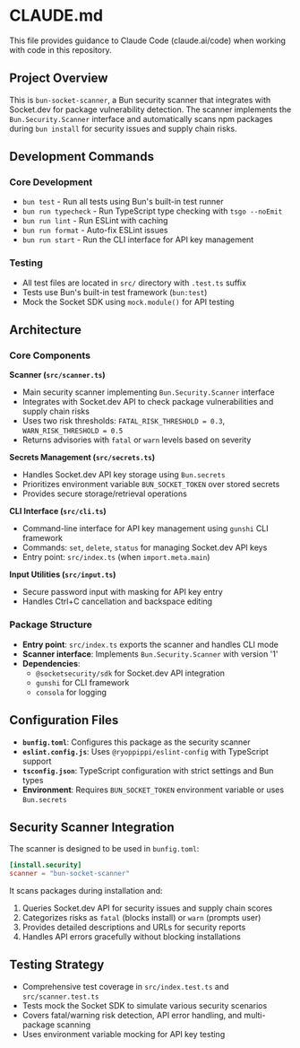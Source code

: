 # CLAUDE.md

This file provides guidance to Claude Code (claude.ai/code) when working with code in this repository.

## Project Overview

This is `bun-socket-scanner`, a Bun security scanner that integrates with Socket.dev for package vulnerability detection. The scanner implements the `Bun.Security.Scanner` interface and automatically scans npm packages during `bun install` for security issues and supply chain risks.

## Development Commands

### Core Development

- `bun test` - Run all tests using Bun's built-in test runner
- `bun run typecheck` - Run TypeScript type checking with `tsgo --noEmit`
- `bun run lint` - Run ESLint with caching
- `bun run format` - Auto-fix ESLint issues
- `bun run start` - Run the CLI interface for API key management

### Testing

- All test files are located in `src/` directory with `.test.ts` suffix
- Tests use Bun's built-in test framework (`bun:test`)
- Mock the Socket SDK using `mock.module()` for API testing

## Architecture

### Core Components

**Scanner (`src/scanner.ts`)**

- Main security scanner implementing `Bun.Security.Scanner` interface
- Integrates with Socket.dev API to check package vulnerabilities and supply chain risks
- Uses two risk thresholds: `FATAL_RISK_THRESHOLD = 0.3`, `WARN_RISK_THRESHOLD = 0.5`
- Returns advisories with `fatal` or `warn` levels based on severity

**Secrets Management (`src/secrets.ts`)**

- Handles Socket.dev API key storage using `Bun.secrets`
- Prioritizes environment variable `BUN_SOCKET_TOKEN` over stored secrets
- Provides secure storage/retrieval operations

**CLI Interface (`src/cli.ts`)**

- Command-line interface for API key management using `gunshi` CLI framework
- Commands: `set`, `delete`, `status` for managing Socket.dev API keys
- Entry point: `src/index.ts` (when `import.meta.main`)

**Input Utilities (`src/input.ts`)**

- Secure password input with masking for API key entry
- Handles Ctrl+C cancellation and backspace editing

### Package Structure

- **Entry point**: `src/index.ts` exports the scanner and handles CLI mode
- **Scanner interface**: Implements `Bun.Security.Scanner` with version '1'
- **Dependencies**:
  - `@socketsecurity/sdk` for Socket.dev API integration
  - `gunshi` for CLI framework
  - `consola` for logging

## Configuration Files

- **`bunfig.toml`**: Configures this package as the security scanner
- **`eslint.config.js`**: Uses `@ryoppippi/eslint-config` with TypeScript support
- **`tsconfig.json`**: TypeScript configuration with strict settings and Bun types
- **Environment**: Requires `BUN_SOCKET_TOKEN` environment variable or uses `Bun.secrets`

## Security Scanner Integration

The scanner is designed to be used in `bunfig.toml`:

```toml
[install.security]
scanner = "bun-socket-scanner"
```

It scans packages during installation and:

1. Queries Socket.dev API for security issues and supply chain scores
2. Categorizes risks as `fatal` (blocks install) or `warn` (prompts user)
3. Provides detailed descriptions and URLs for security reports
4. Handles API errors gracefully without blocking installations

## Testing Strategy

- Comprehensive test coverage in `src/index.test.ts` and `src/scanner.test.ts`
- Tests mock the Socket SDK to simulate various security scenarios
- Covers fatal/warning risk detection, API error handling, and multi-package scanning
- Uses environment variable mocking for API key testing
